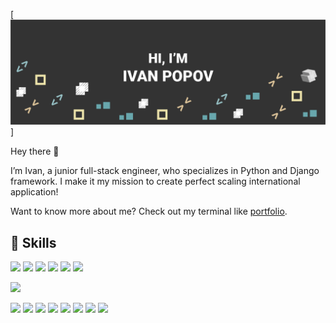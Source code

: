 [![Ivan's GitHub Banner](./assets/banner.png)]

Hey there 👋

I’m Ivan, a junior full-stack engineer, who specializes in Python and Django framework.
I make it my mission to create perfect scaling international application!

Want to know more about me? Check out my terminal like [portfolio](https://impopov.vercel.app).

## 💼 Skills

![](https://img.shields.io/badge/Code-Python-4AB197?style=flat&logo=python&logoColor=white&color=4AB197)
![](https://img.shields.io/badge/Code-Django-4AB197?style=flat&logo=django&logoColor=white&color=4AB197)
![](https://img.shields.io/badge/Code-Postgres-4AB197?style=flat&logo=postgresql&logoColor=white&color=4AB197)
![](https://img.shields.io/badge/Code-MySql-4AB197?style=flat&logo=mysql&logoColor=white&color=4AB197)
![](https://img.shields.io/badge/Code-HTML5-4AB197?style=flat&logo=html5&logoColor=white&color=4AB197)
![](https://img.shields.io/badge/Code-RESTAPI-4AB197)



![](https://img.shields.io/badge/Style-CSS3-4AB197?style=flat&logo=CSS3&logoColor=white&color=4AB197)

![](https://img.shields.io/badge/Tool-Postman-4AB197?style=flat&logo=Postman&logoColor=white&color=4AB197)
![](https://img.shields.io/badge/Tool-Docker-4AB197?style=flat&logo=docker&logoColor=white&color=4AB197)
![](https://img.shields.io/badge/Tool-GitHub-4AB197?style=flat&logo=GitHub&logoColor=white&color=4AB197)
![](https://img.shields.io/badge/Tool-Postman-4AB197?style=flat&logo=Postman&logoColor=white&color=4AB197)
![](https://img.shields.io/badge/Tool-Jira-4AB197?style=flat&logo=Jira&logoColor=white&color=4AB197)
![](https://img.shields.io/badge/Tool-Figma-4AB197?style=flat&logo=Figma&logoColor=white&color=4AB197)
![](https://img.shields.io/badge/Tool-Illustrator-4AB197?style=flat&logo=adobeillustrator&logoColor=white&color=4AB197)
![](https://img.shields.io/badge/Tool-AfterEffects-4AB197?style=flat&logo=adobeaftereffects&logoColor=white&color=4AB197)







